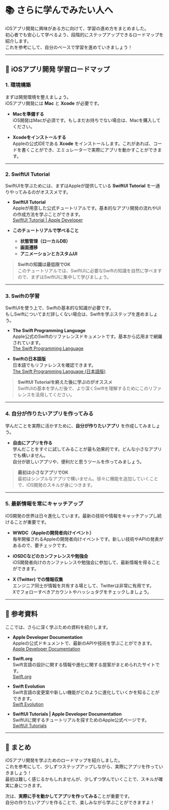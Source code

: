 # 📚 さらに学んでみたい人へ

iOSアプリ開発に興味がある方に向けて、学習の進め方をまとめました。  
初心者でも安心して学べるよう、段階的にステップアップできるロードマップを紹介します。  
これを参考にして、自分のペースで学習を進めていきましょう！

---

## 🎯 iOSアプリ開発 学習ロードマップ

### 1. 環境構築
まずは開発環境を整えましょう。  
iOSアプリ開発には **Mac** と **Xcode** が必要です。

- **Macを準備する**  
  iOS開発はMacが必須です。もしまだお持ちでない場合は、Macを購入してください。

- **Xcodeをインストールする**  
  Appleの公式IDEである **Xcode** をインストールします。これがあれば、コードを書くことができ、エミュレーターで実際にアプリを動かすことができます。

---

### 2. SwiftUI Tutorial
SwiftUIを学ぶためには、まずはAppleが提供している **SwiftUI Tutorial** を一通りやってみるのがオススメです。

- **SwiftUI Tutorial**  
  Appleが用意した公式チュートリアルです。基本的なアプリ開発の流れやUIの作成方法を学ぶことができます。  
  [SwiftUI Tutorial | Apple Developer](https://developer.apple.com/tutorials/swiftui/)

- **このチュートリアルで学べること**
  - **状態管理（ローカルDB）**
  - **画面遷移**
  - **アニメーションとカスタムUI**

> **Swiftの知識は最低限でOK**  
> このチュートリアルでは、SwiftUIに必要なSwiftの知識を自然に学べますので、まずはSwiftUIに集中して学びましょう。

---

### 3. Swiftの学習
SwiftUIを使う上で、Swiftの基本的な知識が必要です。  
もしSwiftについてまだ詳しくない場合は、Swiftを学ぶステップを進めましょう。

- **The Swift Programming Language**  
  Apple公式のSwiftのリファレンスドキュメントです。基本から応用まで網羅されています。  
  [The Swift Programming Language](https://developer.apple.com/swift/)

- **Swiftの日本語版**  
  日本語でもリファレンスを確認できます。  
  [The Swift Programming Language (日本語版)](https://developer.apple.com/library/archive/documentation/Swift/Conceptual/Swift_Programming_Language/)

> **SwiftUI Tutorialを終えた後に学ぶのがオススメ**  
> SwiftUIの基本を学んだ後で、より深くSwiftを理解するためにこのリファレンスを活用してください。

---

### 4. 自分が作りたいアプリを作ってみる
学んだことを実際に活かすために、**自分が作りたいアプリ** を作成してみましょう。

- **自由にアプリを作る**  
  学んだことをすぐに試してみることが最も効果的です。どんな小さなアプリでも構いません。  
  自分が欲しいアプリや、便利だと思うツールを作ってみましょう。

> **最初は小さなアプリでOK**  
> 最初はシンプルなアプリで構いません。徐々に機能を追加していくことで、iOS開発のスキルが身につきます。

---

### 5. 最新情報を常にキャッチアップ
iOS開発の世界は日々進化しています。最新の技術や情報をキャッチアップし続けることが重要です。

- **WWDC（Appleの開発者向けイベント）**  
  毎年開催されるAppleの開発者向けイベントです。新しい技術やAPIの発表があるので、要チェックです。

- **iOSDCなどのカンファレンスや勉強会**  
  iOS開発者向けのカンファレンスや勉強会に参加して、最新情報を得ることができます。

- **X (Twitter) での情報収集**  
  エンジニア同士が情報を共有する場として、Twitterは非常に有用です。  
  Xでフォローすべきアカウントやハッシュタグをチェックしましょう。

---

## 🎯 参考資料

ここでは、さらに深く学ぶための資料を紹介します。

- **Apple Developer Documentation**  
  Appleの公式ドキュメントで、最新のAPIや技術を学ぶことができます。  
  [Apple Developer Documentation](https://developer.apple.com/documentation/)

- **Swift.org**  
  Swift言語の設計に関する情報や進化に関する提案がまとめられたサイトです。  
  [Swift.org](https://swift.org/)

- **Swift Evolution**  
  Swift言語の変更案や新しい機能がどのように進化していくかを知ることができます。  
  [Swift Evolution](https://github.com/apple/swift-evolution)

- **SwiftUI Tutorials | Apple Developer Documentation**  
  SwiftUIに関するチュートリアルを探すためのApple公式ページです。  
  [SwiftUI Tutorials](https://developer.apple.com/tutorials/swiftui/)

---

## 🎯 まとめ
iOSアプリ開発を学ぶためのロードマップを紹介しました。  
これを参考にして、少しずつステップアップしながら、実際にアプリを作っていきましょう！  
最初は難しく感じるかもしれませんが、少しずつ学んでいくことで、スキルが確実に身につきます。

次は、**実際に手を動かしてアプリを作ってみる**ことが重要です。  
自分の作りたいアプリを作ることで、楽しみながら学ぶことができますよ！
